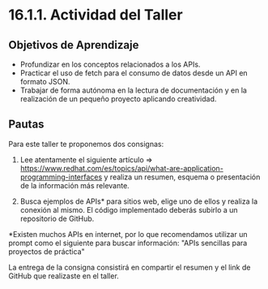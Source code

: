 # 16.1.1. Actividad del Taller

## Objetivos de Aprendizaje

- Profundizar en los conceptos relacionados a los APIs.
- Practicar el uso de fetch para el consumo de datos desde un API en formato JSON.
- Trabajar de forma autónoma en la lectura de documentación y en la realización de un pequeño proyecto aplicando creatividad.

## Pautas

Para este taller te proponemos dos consignas:

1. Lee atentamente el siguiente artículo => https://www.redhat.com/es/topics/api/what-are-application-programming-interfaces y realiza un resumen, esquema o presentación de la información más relevante.

2. Busca ejemplos de APIs\* para sitios web, elige uno de ellos y realiza la conexión al mismo. El código implementado deberás subirlo a un repositorio de GitHub.

\*Existen muchos APIs en internet, por lo que recomendamos utilizar un prompt como el siguiente para buscar información: "APIs sencillas para proyectos de práctica"

La entrega de la consigna consistirá en compartir el resumen y el link de GitHub que realizaste en el taller.
